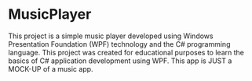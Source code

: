 # MusicPlayer
This project is a simple music player developed using Windows Presentation Foundation (WPF) technology and the C# programming language. This project was created for educational purposes to learn the basics of C# application development using WPF.
This app is JUST a MOCK-UP of a music app.
